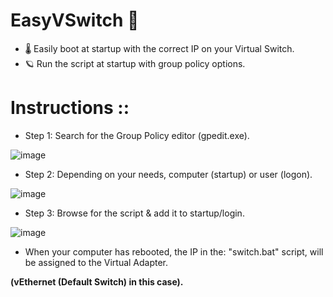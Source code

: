 # EasyVSwitch :crescent_moon:
* :thermometer: Easily boot at startup with the correct IP on your Virtual Switch.
* :ringed_planet: Run the script at startup with group policy options.

# Instructions :: 

* Step 1: Search for the Group Policy editor (gpedit.exe).

![image](https://user-images.githubusercontent.com/91343617/150462137-207c72d7-d898-4ea6-8b21-c3c70dcc21b5.png)

* Step 2: Depending on your needs, computer (startup) or user (logon).

![image](https://user-images.githubusercontent.com/91343617/150462338-f3a8d0df-6234-4453-b152-c4ac8258a0b5.png)

* Step 3: Browse for the script & add it to startup/login.

![image](https://user-images.githubusercontent.com/91343617/150462737-8b84914f-7e29-4c55-948a-ef970e7fed09.png)

* When your computer has rebooted, the IP in the: "switch.bat" script, will be assigned to the Virtual Adapter. 

**(vEthernet (Default Switch) in this case).**
